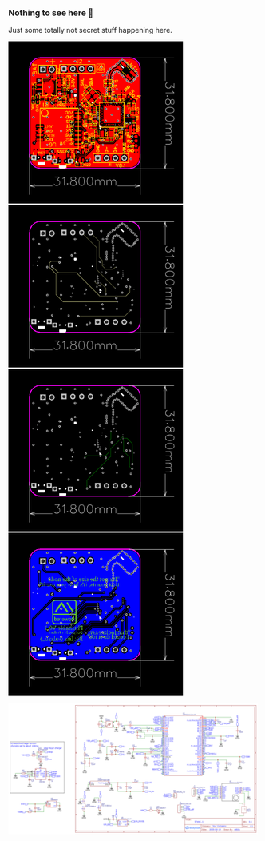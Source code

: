 ### Nothing to see here 👀

Just some totally not secret stuff happening here.

<img src="./pics/PCB_nRF52-watch_top.png" width="350"><img src="./pics/PCB_nRF52-watch_inner1.png" width="350">
<img src="./pics/PCB_nRF52-watch_inner2.png" width="350"><img src="./pics/PCB_nRF52-watch_bottom.png" width="350">


<img src="./pics/Schematic_nRF52-watch.png" width="500">